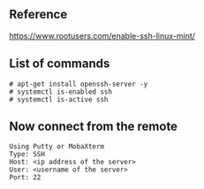 ## Reference
https://www.rootusers.com/enable-ssh-linux-mint/

## List of commands
```
# apt-get install openssh-server -y
# systemctl is-enabled ssh
# systemctl is-active ssh
```
## Now connect from the remote
```
Using Putty or MobaXterm
Type: SSH
Host: <ip address of the server>
User: <username of the server>
Port: 22
```
